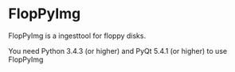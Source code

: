 # FlopPyImg
FlopPyImg is a ingesttool for floppy disks.

You need Python 3.4.3 (or higher) and PyQt 5.4.1 (or higher) to use FlopPyImg

